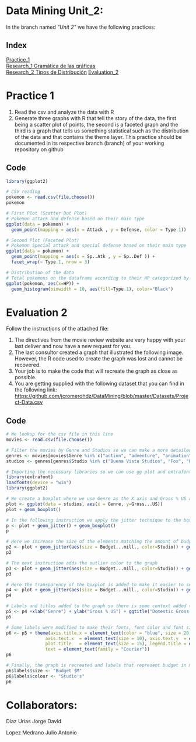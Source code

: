 # Data Mining Unit_2:

In the branch named _"Unit 2"_ we have the following practices:

## Index

[Practice_1](https://github.com/JDavidDiaz/DataMining/blob/Unit_2/Practices/Practice_1.R)   
[Research_1 Gramática de las gráficas](https://github.com/JDavidDiaz/DataMining/blob/Unit_2/Investigations/Investigaci%C3%B3n_1%20-%20Gram%C3%A1tica%20de%20las%20gr%C3%A1ficas.pdf)   
[Research_2 Tipos de Distribución](https://github.com/JDavidDiaz/DataMining/blob/Unit_2/Investigations/Investigaci%C3%B3n-2_-Tipos-de-Distribuci%C3%B3n.pdf)
[Evaluation_2]()

# Practice 1

1. Read the csv and analyze the data with R
3. Generate three graphs with R that tell the story of the data, the first being a scatter plot of points,
the second is a faceted graph and the third is a graph that tells us something statistical such as the distribution of the data and that contains the theme layer.
This practice should be documented in its respective branch (branch) of your working repository on github

## Code

```r
library(ggplot2)

# CSV reading
pokemon <- read.csv(file.choose())
pokemon

# First Plot (Scatter Dot Plot)
# Pokemon attack and defense based on their main type 
ggplot(data = pokemon) +
  geom_point(mapping = aes(x = Attack , y = Defense, color = Type.1))

# Second Plot (Faceted Plot)
# Pokemon Special attack and special defense based on their main type
ggplot(data = pokemon) +
  geom_point(mapping = aes(x = Sp..Atk , y = Sp..Def )) +
  facet_wrap(~ Type.1, nrow = 3)

# Distribution of the data
# Total pokemons on the dataframe according to their HP categorized by their main type
ggplot(pokemon, aes(x=HP)) + 
  geom_histogram(binwidth = 10, aes(fill=Type.1), color="Black")
```

# Evaluation 2

Follow the instructions of the attached file:
1. The directives from the movie review website are very happy with your last deliver and now have a new request for you.
2. The last consultor created a graph that illustrated the following image. However, the R code used to create the graph was lost and cannot be recovered.
3. Your job is to make the code that will recreate the graph as close as possible.
4. You are getting supplied with the following dataset that you can find in the following link: https://github.com/jcromerohdz/DataMining/blob/master/Datasets/Project-Data.csv

## Code

```r
# We lookup for the csv file in this line
movies <- read.csv(file.choose())

# Filter the movies by Genre and Studios so we can make a more detailed plot
genres <- movies[movies$Genre %in% c("action", "adventure", "animation", "comedy", "drama"),]
studios <- genres[genres$Studio %in% c("Buena Vista Studios", "Fox", "Paramount Pictures", "Sony", "Universal", "WB"),]

# Importing the necessary libraries so we can use gg plot and extrafont packages to pimp the graph
library(extrafont)
loadfonts(device = "win")
library(ggplot2)

# We create a boxplot where we use Genre as the X axis and Gross % US as the Y axis 
plot <- ggplot(data = studios, aes(x = Genre, y=Gross...US))
plot + geom_boxplot()

# In the following instruction we apply the jitter technique to the boxplot so we can see a more clear amount of elements in the boxplot
p <- plot + geom_jitter() + geom_boxplot()
p

# Here we increase the size of the elements matching the amount of budget in mill that they have and also color them acording to the studio they belong to.
p2 <- plot + geom_jitter(aes(size = Budget...mill., color=Studio)) + geom_boxplot()
p2

# The next instruction adds the outlier color to the graph
p3 <- plot + geom_jitter(aes(size = Budget...mill., color=Studio)) + geom_boxplot(outlier.colour = NA)
p3

# Here the transparency of the boxplot is added to make it easier to see if is overlayed with the elements (dots).
p4 <- plot + geom_jitter(aes(size = Budget...mill., color=Studio)) + geom_boxplot(alpha=0.6, outlier.colour = NA)
p4 

# Labels and titles added to the graph so there is some context added to it.
p5 <- p4 +xlab("Genre") + ylab("Gross % US") + ggtitle("Domestic Gross % by Genre") + theme(plot.title = element_text(hjust = 0.5))
p5

# Some labels were modified to make their fonts, font color and font sizes more similar to the graph that we are trying to recreate.
p6 <- p5 + theme(axis.title.x = element_text(color = "blue", size = 20), axis.title.y = element_text(color = "blue", size = 20),
               axis.text.x  = element_text(size = 10), axis.text.y  = element_text(size = 10),
               plot.title   = element_text(size = 15), legend.title = element_text(size = 15), 
               text = element_text(family = "Courier"))
p6

# Finally, the graph is recreated and labels that represent budget in millions and studios are modified to make them a bit more readable. 
p6$labels$size <- "Budget $M"
p6$labels$colour <- "Studio's"
p6
```

# **Collaborators:**

Diaz Urias Jorge David

Lopez Medrano Julio Antonio